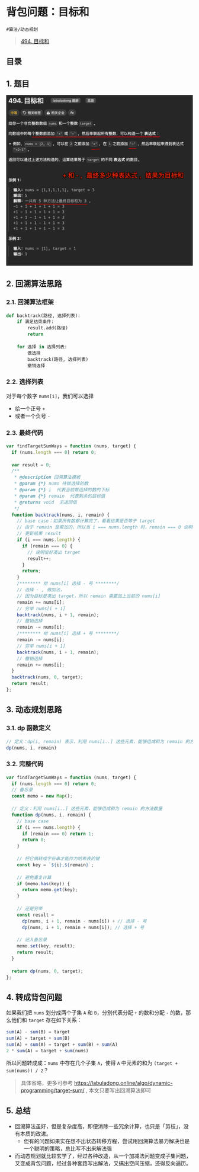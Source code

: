 
# 背包问题：目标和

`#算法/动态规划` 

>  [494. 目标和](https://leetcode.cn/problems/target-sum/)



## 目录
<!-- toc -->
 ## 1. 题目 

![图片&文件](./files/20241112.png)

## 2. 回溯算法思路

### 2.1. 回溯算法框架

```python hl:6
def backtrack(路径, 选择列表):
    if 满足结束条件:
        result.add(路径)
        return
    
    for 选择 in 选择列表:
        做选择
        backtrack(路径, 选择列表)
        撤销选择
```

### 2.2. 选择列表

对于每个数字 `nums[i]`，我们可以选择
- 给一个正号 `+` 
- 或者一个负号 `-`

### 2.3. 最终代码
```javascript hl:14,29,36
var findTargetSumWays = function (nums, target) {
  if (nums.length === 0) return 0;

  var result = 0;
  /**
   * @description 回溯算法模板
   * @param {*} nums 待做选择的数
   * @param {*} i  代表当前做选择的数的下标
   * @param {*} remain  代表剩余的目标值
   * @returns void  无返回值
   */
  function backtrack(nums, i, remain) {
    // base case：如果所有数都计算完了，看看结果是否等于 target
    // 由于 remain 是累加的，所以当 i === nums.length 时，remain === 0 说明恰好凑出 target
    // 更新结果 result
    if (i === nums.length) {
      if (remain === 0) {
        // 说明恰好凑出 target
        result++;
      }
      return;
    }
    /******** 给 nums[i] 选择 - 号 ********/
    // 选择 - , 做加法，
    // 因为目标是凑出 target，所以 remain 需要加上当前的 nums[i]
    remain += nums[i];
    // 穷举 nums[i + 1]
    backtrack(nums, i + 1, remain);
    // 撤销选择
    remain -= nums[i];
    /******** 给 nums[i] 选择 + 号 ********/
    remain -= nums[i];
    // 穷举 nums[i + 1]
    backtrack(nums, i + 1, remain);
    // 撤销选择
    remain += nums[i];
  }
  backtrack(nums, 0, target);
  return result;
};
```

## 3. 动态规划思路

### 3.1. dp 函数定义

```js
// 定义：dp(i, remain) 表示，利用 nums[i..] 这些元素，能够组成和为 remain 的方法数量
dp(nums, i, remain)
```

### 3.2. 完整代码

```javascript
var findTargetSumWays = function (nums, target) {
  if (nums.length === 0) return 0;
  // 备忘录
  const memo = new Map();

  // 定义：利用 nums[i..] 这些元素，能够组成和为 remain 的方法数量
  function dp(nums, i, remain) {
    // base case
    if (i === nums.length) {
      if (remain === 0) return 1;
      return 0;
    }

    // 把它俩转成字符串才能作为哈希表的键
    const key = `${i},${remain}`;

    // 避免重复计算
    if (memo.has(key)) {
      return memo.get(key);
    }

    // 还是穷举
    const result =
      dp(nums, i + 1, remain - nums[i]) + // 选择 - 号
      dp(nums, i + 1, remain + nums[i]); // 选择 + 号

    // 记入备忘录
    memo.set(key, result);
    return result;
  }

  return dp(nums, 0, target);
};

```

## 4. 转成背包问题

如果我们把 `nums` 划分成两个子集 `A` 和 `B`，分别代表分配 `+` 的数和分配 `-` 的数，那么他们和 `target` 存在如下关系：

```javascript
sum(A) - sum(B) = target
sum(A) = target + sum(B)
sum(A) + sum(A) = target + sum(B) + sum(A)
2 * sum(A) = target + sum(nums)
```

所以问题转成成：`nums` 中存在几个子集 `A`，使得 `A` 中元素的和为 `(target + sum(nums)) / 2`？

> 具体省略，更多可参考  https://labuladong.online/algo/dynamic-programming/target-sum/ , 本文只要写出回溯算法即可

## 5. 总结

- 回溯算法虽好，但是复杂度高，即便消除一些冗余计算，也只是「剪枝」，没有本质的改进。
	- 但有的问题如果实在想不出状态转移方程，尝试用回溯算法暴力解决也是一个聪明的策略，总比写不出来解法强
- 而动态规划就比较玄学了，经过各种改造，从一个加减法问题变成子集问题，又变成背包问题，经过各种套路写出解法，又搞出空间压缩，还得反向遍历。

